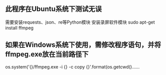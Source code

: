 ## 此程序在Ubuntu系统下测试无误
需要安装requests、json、re等Python模块
安装录屏软件模块
sudo apt-get install ffmpeg
## 如果在Windows系统下使用，需修改程序语句，并将ffmpeg.exe放在当前路径下
os.system('{}/ffmpeg.exe -i {} -c copy {}'.format(os.getcwd()……
